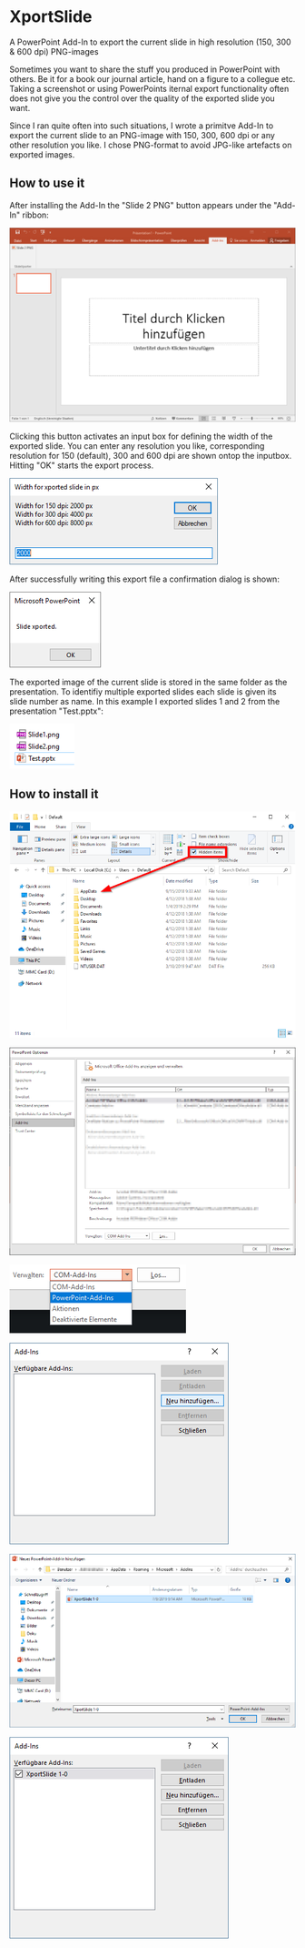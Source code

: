 # XportSlide
A PowerPoint Add-In to export the current slide in high resolution (150, 300 &amp; 600 dpi) PNG-images

Sometimes you want to share the stuff you produced in PowerPoint with others. Be it for a book our journal article, hand on a figure to a collegue etc. Taking a screenshot or using PowerPoints iternal export functionality often does not give you the control over the quality of the exported slide you want.

Since I ran quite often into such situations, I wrote a primitve Add-In to export the current slide to an PNG-image with 150, 300, 600 dpi or any other resolution you like. I chose PNG-format to avoid JPG-like artefacts on exported images. 

## How to use it

After installing the Add-In the "Slide 2 PNG" button appears under the "Add-In" ribbon:

![How to use the Add-In](documentation/add_in_6.png)

Clicking this button activates an input box for defining the width of the exported slide. You can enter any resolution you like, corresponding resolution for 150 (default), 300 and 600 dpi are shown ontop the inputbox. Hitting "OK" starts the export process. 

![How to use the Add-In](documentation/add_in_7.png)

After successfully writing this export file a confirmation dialog is shown:

![How to use the Add-In](documentation/add_in_8.png)

The exported image of the current slide is stored in the same folder as the presentation. To identifiy multiple exported slides each slide is given its slide number as name. In this example I exported slides 1 and 2 from the presentation "Test.pptx":

![How to use the Add-In](documentation/add_in_9.png)

## How to install it

![How to install the Add-In](documentation/show_hidden.png)

![How to install the Add-In](documentation/add_in_1.png)

![How to install the Add-In](documentation/add_in_2.png)

![How to install the Add-In](documentation/add_in_3.png)

![How to install the Add-In](documentation/add_in_4.png)

![How to install the Add-In](documentation/add_in_5.png)


